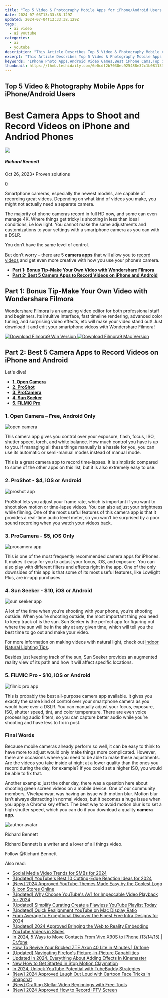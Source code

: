 ```yaml
---
title: "Top 5 Video & Photography Mobile Apps for iPhone/Android Users for 2024"
date: 2024-07-03T13:33:38.129Z
updated: 2024-07-04T13:33:38.129Z
tags:
  - ai video
  - ai youtube
categories:
  - ai
  - youtube
description: "This Article Describes Top 5 Video & Photography Mobile Apps for iPhone/Android Users for 2024"
excerpt: "This Article Describes Top 5 Video & Photography Mobile Apps for iPhone/Android Users for 2024"
keywords: "IPhone Photo Apps,Android Video Games,Best iPhone Cams,Top iOS Videography,Android Photography Tools,Mobile Video Editing,IPhone/Android Camera Apps"
thumbnail: https://thmb.techidaily.com/6e0cdf2b7038ec925488e32c1b0811331fe39479e79326e6be564a7361db8bbb.jpg
---
```


## Top 5 Video & Photography Mobile Apps for iPhone/Android Users

# Best Camera Apps to Shoot and Record Videos on iPhone and Andriod Phones

![](https://images.wondershare.com/filmora/article-images/richard-bennett.jpg)

##### Richard Bennett

 Oct 26, 2023• Proven solutions

[0](#commentsBoxSeoTemplate)

Smartphone cameras, especially the newest models, are capable of recording great videos. Depending on what kind of videos you make, you might not actually need a separate camera.

The majority of phone cameras record in full HD now, and some can even manage 4K. Where things get tricky is shooting in less than ideal conditions, i.e low light. You cannot make the same adjustments and customizations to your settings with a smartphone camera as you can with a DSLR.

You don’t have the same level of control.

But don’t worry – there are 5 **camera apps** that will allow you to [record videos](https://tools.techidaily.com/wondershare/filmora/download/) and get even more creative with how you use your phone’s camera.

* [**Part 1: Bonus Tip-Make Your Own Video with Wondershare Filmora**](#part1)
* [**Part 2: Best 5 Camera Apps to Record Videos on iPhone and Android**](#part2)

## Part 1: Bonus Tip-Make Your Own Video with Wondershare Filmora

[Wondershare Filmora](https://tools.techidaily.com/wondershare/filmora/download/) is an amazing video editor for both professional staff and beginners. Its intuitive interface, fast timeline rendering, advanced color tuning, and surprising video effects, etc will make your video stand out! Just download it and edit your smartphone videos with Wondershare Filmora!

[![Download Filmora9 Win Version](https://images.wondershare.com/filmora/guide/download-btn-win.jpg) ](https://tools.techidaily.com/wondershare/filmora/download/) [![Download Filmora9 Mac Version](https://images.wondershare.com/filmora/guide/download-btn-mac.jpg) ](https://tools.techidaily.com/wondershare/filmora/download/)

## Part 2: Best 5 Camera Apps to Record Videos on iPhone and Android

Let's dive!

* [**1\. Open Camera**](#open)
* [**2. ProShot**](#proshot)
* [**3\. ProCamera**](#procamera)
* [**4\. Sun Seeker**](#sun)
* [**5\. FiLMiC Pro**](#filmic)

### 1\. Open Camera – Free, Android Only

![open camera](https://images.wondershare.com/filmora/article-images/open-camera1.png)

This camera app gives you control over your exposure, flash, focus, ISO, shutter speed, torch, and white balance. How much control you have is up to you. If managing all these things manually is a hassle for you, you can use its automatic or semi-manual modes instead of manual mode.

This is a great camera app to record time-lapses. It is simplistic compared to some of the other apps on this list, but it is also extremely easy to use.

### 2\. ProShot - $4, iOS or Android

![proshot app](https://images.wondershare.com/filmora/article-images/proshot2.png)

ProShot lets you adjust your frame rate, which is important if you want to shoot slow motion or time-lapse videos. You can also adjust your brightness while filming. One of the most useful features of this camera app is that it provides a real-time audio level meter, so you won’t be surprised by a poor sound recording when you watch your videos back.

### 3\. ProCamera - $5, iOS Only

![procamera app](https://images.wondershare.com/filmora/article-images/procamera3.png)

This is one of the most frequently recommended camera apps for iPhones. It makes it easy for you to adjust your focus, iOS, and exposure. You can also play with different filters and effects right in the app. One of the only downsides of this app is that some of its most useful features, like Lowlight Plus, are in-app purchases.

### 4\. Sun Seeker - $10, iOS or Android

![sun seeker app](https://images.wondershare.com/filmora/article-images/sun-seeker4.png)

A lot of the time when you’re shooting with your phone, you’re shooting outside. When you’re shooting outside, the most important thing you need to keep track of is the sun. Sun Seeker is the perfect app for figuring out where the sun will be in the sky at any given time, which will tell you the best time to go out and make your video.

For more information on making videos with natural light, check out [Indoor Natural Lighting Tips](https://tools.techidaily.com/wondershare/filmora/download/).

Besides just keeping track of the sun, Sun Seeker provides an augmented reality view of its path and how it will affect specific locations.

### 5\. FiLMiC Pro - $10, iOS or Android

![filmic pro app](https://images.wondershare.com/filmora/article-images/filmic-pro5.png)

This is probably the best all-purpose camera app available. It gives you exactly the same kind of control over your smartphone camera as you would have over a DSLR. You can manually adjust your focus, exposure, ISO, shutter speed, tint, and color temperature. There are even voice processing audio filters, so you can capture better audio while you’re shooting and have less to fix in post.

### Final Words

Because mobile cameras already perform so well, it can be easy to think to have more to adjust would only make things more complicated. However, there are occasions where you need to be able to make these adjustments. Are the videos you take inside at night at a lower quality than the ones you record during the day, for example? If you could set a higher ISO, you would be able to fix that.

Another example: just the other day, there was a question here about shooting green screen videos on a mobile device. One of our community members, Vivekpanwar, was having an issue with motion blur. Motion blur isn’t always distracting in normal videos, but it becomes a huge issue when you apply a Chroma key effect. The best way to avoid motion blur is to set a high shutter speed, which you can do if you download a quality **camera app**.

![author avatar](https://images.wondershare.com/filmora/article-images/richard-bennett.jpg)

Richard Bennett

Richard Bennett is a writer and a lover of all things video.

Follow @Richard Bennett


<ins class="adsbygoogle"
     style="display:block"
     data-ad-format="autorelaxed"
     data-ad-client="ca-pub-7571918770474297"
     data-ad-slot="1223367746"></ins>



<ins class="adsbygoogle"
     style="display:block"
     data-ad-client="ca-pub-7571918770474297"
     data-ad-slot="8358498916"
     data-ad-format="auto"
     data-full-width-responsive="true"></ins>

<span class="atpl-alsoreadstyle">Also read:</span>
<div><ul>
<li><a href="https://youtube-blog.techidaily.com/l-media-video-trends-for-smbs-for-2024/"><u>Social Media Video Trends for SMBs for 2024</u></a></li>
<li><a href="https://youtube-blog.techidaily.com/ed-youtubes-best-10-cutting-edge-reaction-ideas-for-2024/"><u>[Updated] YouTube's Best  10 Cutting-Edge Reaction Ideas for 2024</u></a></li>
<li><a href="https://youtube-blog.techidaily.com/024-approved-youtube-themes-made-easy-by-the-coolest-logo-and-icon-stores-online/"><u>[New] 2024 Approved  YouTube Themes Made Easy by the Coolest Logo & Icon Stores Online</u></a></li>
<li><a href="https://youtube-blog.techidaily.com/ed-why-choose-youtubes-av1-for-impeccable-video-playback-for-2024/"><u>[Updated] Why Choose YouTube's AV1 for Impeccable Video Playback for 2024</u></a></li>
<li><a href="https://youtube-blog.techidaily.com/ed-simplify-curating-create-a-flawless-youtube-playlist-today/"><u>[Updated] Simplify Curating  Create a Flawless YouTube Playlist Today</u></a></li>
<li><a href="https://youtube-blog.techidaily.com/ed-quick-realignment-youtube-on-mac-display-ratio/"><u>[Updated] Quick Realignment  YouTube on Mac Display Ratio</u></a></li>
<li><a href="https://youtube-blog.techidaily.com/average-to-exceptional-discover-the-finest-free-intra-designs-for-2024/"><u>From Average to Exceptional  Discover the Finest Free Intra Designs for 2024</u></a></li>
<li><a href="https://youtube-blog.techidaily.com/ed-2024-approved-bringing-the-web-to-reality-embedding-youtube-videos-in-slides/"><u>[Updated] 2024 Approved  Bringing the Web to Reality  Embedding YouTube Videos in Slides</u></a></li>
<li><a href="https://android-transfer.techidaily.com/in-2024-5-ways-to-move-contacts-from-vivo-x90s-to-iphone-131415-drfone-by-drfone-transfer-from-android-transfer-from-android/"><u>In 2024, 5 Ways to Move Contacts From Vivo X90S to iPhone (13/14/15) | Dr.fone</u></a></li>
<li><a href="https://howto.techidaily.com/how-to-revive-your-bricked-zte-axon-40-lite-in-minutes-drfone-by-drfone-fix-android-problems-fix-android-problems/"><u>How To Revive Your Bricked ZTE Axon 40 Lite in Minutes | Dr.fone</u></a></li>
<li><a href="https://extra-approaches.techidaily.com/updated-navigating-firefoxs-picture-in-picture-capabilities/"><u>[Updated] Navigating Firefox's Picture-in-Picture Capabilities</u></a></li>
<li><a href="https://ai-editing-video.techidaily.com/updated-in-2024-everything-about-adding-effects-in-kinemaster/"><u>Updated In 2024, Everything About Adding Effects In Kinemaster</u></a></li>
<li><a href="https://animation-videos.techidaily.com/new-how-to-get-started-in-stop-motion-claymation/"><u>New How to Get Started in Stop Motion Claymation</u></a></li>
<li><a href="https://youtube-stream.techidaily.com/in-2024-unlock-youtube-potential-with-tubebuddy-strategies/"><u>In 2024, Unlock YouTube Potential with TubeBuddy Strategies</u></a></li>
<li><a href="https://snapchat-videos.techidaily.com/new-2024-approved-laugh-out-loud-with-cartoon-face-tricks-in-snapchat/"><u>[New] 2024 Approved  Laugh Out Loud with Cartoon Face Tricks in Snapchat</u></a></li>
<li><a href="https://youtube-clips.techidaily.com/new-crafting-stellar-video-beginnings-with-free-tools/"><u>[New] Crafting Stellar Video Beginnings with Free Tools</u></a></li>
<li><a href="https://video-screen-grab.techidaily.com/new-2024-approved-how-to-record-iptv-screen/"><u>[New] 2024 Approved  How to Record IPTV Screen</u></a></li>
</ul></div>
